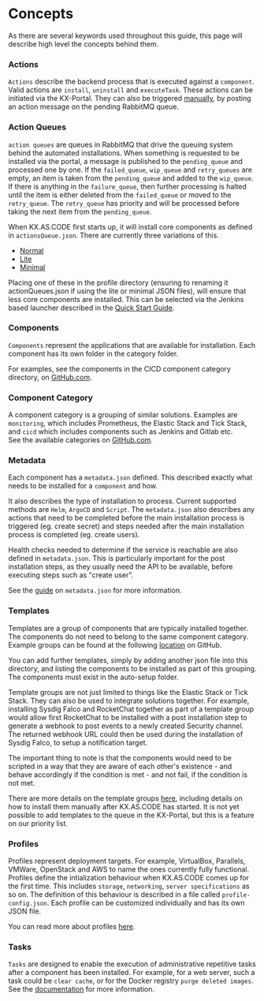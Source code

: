 # Concepts

As there are several keywords used throughout this guide, this page will describe high level the concepts behind them.


### Actions

`Actions` describe the backend process that is executed against a `component`. Valid actions are `install`, `uninstall` and `executeTask`.
These actions can be initiated via the KX-Portal. They can also be triggered [manually](../../Deployment/Manual-Provisioning/), by posting an action message on the pending RabbitMQ queue.


### Action Queues

`action queues` are queues in RabbitMQ that drive the queuing system behind the automated installations. When something is requested to be installed via the portal, a message is published to the `pending_queue` and processed one by one. If the `failed_queue`, `wip_queue` and `retry_queues` are empty, an item is taken from the `pending_queue` and added to the `wip_queue`.
If there is anything in the `failure_queue`, then further processing is halted until the item is either deleted from the `failed_queue` or moved to the `retry_queue`.
The `retry_queue` has priority and will be processed before taking the next item from the `pending_queue`.

When KX.AS.CODE first starts up, it will install core components as defined in `actionsQueue.json`.
There are currently three variations of this.

- [Normal](https://github.com/Accenture/kx.as.code/blob/main/auto-setup/actionQueues.json)
- [Lite](https://github.com/Accenture/kx.as.code/blob/main/auto-setup/actionQueues.json_lite)
- [Minimal](https://github.com/Accenture/kx.as.code/blob/main/auto-setup/actionQueues.json_minimal)

Placing one of these in the profile directory (ensuring to renaming it actionQueues.json if using the lite or minimal JSON files), will ensure that less core components are installed. This can be selected via the Jenkins based launcher described in the [Quick Start Guide](http://localhost:8000/Quick-Start-Guide/). 


### Components

`Components` represent the applications that are available for installation. Each component has its own folder in the category folder.

For examples, see the components in the CICD component category directory, on [GitHub.com](https://github.com/Accenture/kx.as.code/tree/main/auto-setup/cicd).


### Component Category

A component category is a grouping of similar solutions. Examples are `monitoring`, which includes Prometheus, the Elastic Stack and Tick Stack, and `cicd` which includes components such as Jenkins and Gitlab etc.  
See the available categories on [GitHub.com](https://github.com/Accenture/kx.as.code/tree/main/auto-setup).

### Metadata

Each component has a `metadata.json` defined. This described exactly what needs to be installed for a `component` and how. 

It also describes the type of installation to process. Current supported methods are `Helm`, `ArgoCD` and `Script`.
The `metadata.json` also describes any actions that need to be completed before the main installation process is triggered (eg. create secret) and steps needed after the main installation process is completed (eg. create users). 

Health checks needed to determine if the service is reachable are also defined in `metadata.json`. This is particularly important for the post installation steps, as they usually need the API to be available, before executing steps such as "create user".

See the [guide](../../Development/Solution-Metadata/) on `metadata.json` for more information. 

### Templates

Templates are a group of components that are typically installed together. The components do not need to belong to the same component category.
Example groups can be found at the following [location](https://github.com/Accenture/kx.as.code/tree/main/templates) on GitHub.

You can add further templates, simply by adding another json file into this directory, and listing the components to be installed as part of this grouping. 
The components must exist in the auto-setup folder.

Template groups are not just limited to things like the Elastic Stack or Tick Stack. They can also be used to integrate solutions together. For example, installing Sysdig Falco and RocketChat together as part of a template group would allow first RocketChat to be installed with a post installation step to generate a webhook to post events to a newly created Security channel. The returned webhook URL could then be used during the installation of Sysdig Falco, to setup a notification target. 

The important thing to note is that the components would need to be scripted in a way that they are aware of each other's existence - and behave accordingly if the condition is met - and not fail, if the condition is not met.

There are more details on the template groups [here](../../Deployment/Provisioning-Templates/), including details on how to install them manually after KX.AS.CODE has started. It is not yet possible to add templates to the queue in the KX-Portal, but this is a feature on our priority list.

### Profiles

Profiles represent deployment targets. For example, VirtualBox, Parallels, VMWare, OpenStack and AWS to name the ones currently fully functional.
Profiles define the intialization behaviour when KX.AS.CODE comes up for the first time. This includes `storage`, `networking`, `server specifications` as so on.
The definition of this behaviour is described in a file called `profile-config.json`. Each profile can be customized individually and has its own JSON file.

You can read more about profiles [here](../../Deployment/Deployment-Profiles/).



### Tasks

`Tasks` are designed to enable the execution of administrative repetitive tasks after a component has been installed. For example, for a web server, such a task could be `clear cache`, or for the Docker registry `purge deleted images`.
See the [documentation](../../Overview/Task-Executions/) for more information.
